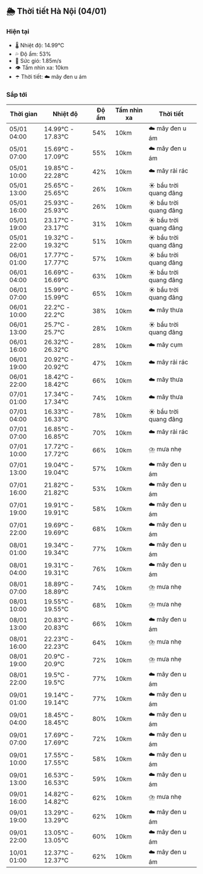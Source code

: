 ## 🌦️ Thời tiết Hà Nội (04/01)

### Hiện tại

- 🌡️ Nhiệt độ: 14.99℃
- 💦 Độ ẩm: 53%
- 💨 Sức gió: 1.85m/s
- 👁️ Tầm nhìn xa: 10km
- ☂️ Thời tiết: ☁️ mây đen u ám

### Sắp tới

| Thời gian | Nhiệt độ | Độ ẩm | Tầm nhìn xa | Thời tiết |
| --- | --- | --- | --- | --- |
| 05/01 04:00 | 14.99℃ - 17.83℃ | 54% | 10km | ☁️ mây đen u ám |
| 05/01 07:00 | 15.69℃ - 17.09℃ | 55% | 10km | ☁️ mây đen u ám |
| 05/01 10:00 | 19.85℃ - 22.28℃ | 42% | 10km | ☁️ mây rải rác |
| 05/01 13:00 | 25.65℃ - 25.65℃ | 26% | 10km | ☀️ bầu trời quang đãng |
| 05/01 16:00 | 25.93℃ - 25.93℃ | 26% | 10km | ☀️ bầu trời quang đãng |
| 05/01 19:00 | 23.17℃ - 23.17℃ | 31% | 10km | ☀️ bầu trời quang đãng |
| 05/01 22:00 | 19.32℃ - 19.32℃ | 51% | 10km | ☀️ bầu trời quang đãng |
| 06/01 01:00 | 17.77℃ - 17.77℃ | 57% | 10km | ☀️ bầu trời quang đãng |
| 06/01 04:00 | 16.69℃ - 16.69℃ | 63% | 10km | ☀️ bầu trời quang đãng |
| 06/01 07:00 | 15.99℃ - 15.99℃ | 65% | 10km | ☀️ bầu trời quang đãng |
| 06/01 10:00 | 22.2℃ - 22.2℃ | 38% | 10km | ☁️ mây thưa |
| 06/01 13:00 | 25.7℃ - 25.7℃ | 28% | 10km | ☀️ bầu trời quang đãng |
| 06/01 16:00 | 26.32℃ - 26.32℃ | 28% | 10km | ☁️ mây cụm |
| 06/01 19:00 | 20.92℃ - 20.92℃ | 47% | 10km | ☁️ mây rải rác |
| 06/01 22:00 | 18.42℃ - 18.42℃ | 66% | 10km | ☁️ mây thưa |
| 07/01 01:00 | 17.34℃ - 17.34℃ | 74% | 10km | ☁️ mây thưa |
| 07/01 04:00 | 16.33℃ - 16.33℃ | 78% | 10km | ☀️ bầu trời quang đãng |
| 07/01 07:00 | 16.85℃ - 16.85℃ | 70% | 10km | ☁️ mây rải rác |
| 07/01 10:00 | 17.72℃ - 17.72℃ | 66% | 10km | ⛈️ mưa nhẹ |
| 07/01 13:00 | 19.04℃ - 19.04℃ | 57% | 10km | ☁️ mây đen u ám |
| 07/01 16:00 | 21.82℃ - 21.82℃ | 53% | 10km | ☁️ mây đen u ám |
| 07/01 19:00 | 19.91℃ - 19.91℃ | 58% | 10km | ☁️ mây đen u ám |
| 07/01 22:00 | 19.69℃ - 19.69℃ | 68% | 10km | ☁️ mây đen u ám |
| 08/01 01:00 | 19.34℃ - 19.34℃ | 77% | 10km | ☁️ mây đen u ám |
| 08/01 04:00 | 19.31℃ - 19.31℃ | 76% | 10km | ☁️ mây đen u ám |
| 08/01 07:00 | 18.89℃ - 18.89℃ | 74% | 10km | ⛈️ mưa nhẹ |
| 08/01 10:00 | 19.55℃ - 19.55℃ | 68% | 10km | ⛈️ mưa nhẹ |
| 08/01 13:00 | 20.83℃ - 20.83℃ | 66% | 10km | ☁️ mây đen u ám |
| 08/01 16:00 | 22.23℃ - 22.23℃ | 64% | 10km | ⛈️ mưa nhẹ |
| 08/01 19:00 | 20.9℃ - 20.9℃ | 72% | 10km | ⛈️ mưa nhẹ |
| 08/01 22:00 | 19.5℃ - 19.5℃ | 77% | 10km | ☁️ mây đen u ám |
| 09/01 01:00 | 19.14℃ - 19.14℃ | 77% | 10km | ☁️ mây đen u ám |
| 09/01 04:00 | 18.45℃ - 18.45℃ | 80% | 10km | ☁️ mây đen u ám |
| 09/01 07:00 | 17.69℃ - 17.69℃ | 72% | 10km | ☁️ mây đen u ám |
| 09/01 10:00 | 17.55℃ - 17.55℃ | 58% | 10km | ☁️ mây đen u ám |
| 09/01 13:00 | 16.53℃ - 16.53℃ | 59% | 10km | ☁️ mây đen u ám |
| 09/01 16:00 | 14.82℃ - 14.82℃ | 62% | 10km | ⛈️ mưa nhẹ |
| 09/01 19:00 | 13.29℃ - 13.29℃ | 62% | 10km | ☁️ mây đen u ám |
| 09/01 22:00 | 13.05℃ - 13.05℃ | 60% | 10km | ☁️ mây đen u ám |
| 10/01 01:00 | 12.37℃ - 12.37℃ | 62% | 10km | ☁️ mây đen u ám |
